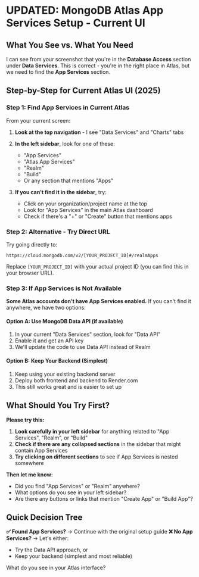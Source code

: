 # UPDATED: MongoDB Atlas App Services Setup - Current UI

## What You See vs. What You Need

I can see from your screenshot that you're in the **Database Access** section under **Data Services**. This is correct - you're in the right place in Atlas, but we need to find the **App Services** section.

## Step-by-Step for Current Atlas UI (2025)

### Step 1: Find App Services in Current Atlas

From your current screen:

1. **Look at the top navigation** - I see "Data Services" and "Charts" tabs
2. **In the left sidebar**, look for one of these:
   - "App Services" 
   - "Atlas App Services"
   - "Realm" 
   - "Build"
   - Or any section that mentions "Apps"

3. **If you can't find it in the sidebar**, try:
   - Click on your organization/project name at the top
   - Look for "App Services" in the main Atlas dashboard
   - Check if there's a "+" or "Create" button that mentions apps

### Step 2: Alternative - Try Direct URL

Try going directly to:
```
https://cloud.mongodb.com/v2/[YOUR_PROJECT_ID]#/realmApps
```

Replace `[YOUR_PROJECT_ID]` with your actual project ID (you can find this in your browser URL).

### Step 3: If App Services is Not Available

**Some Atlas accounts don't have App Services enabled.** If you can't find it anywhere, we have two options:

#### Option A: Use MongoDB Data API (if available)
1. In your current "Data Services" section, look for "Data API"
2. Enable it and get an API key
3. We'll update the code to use Data API instead of Realm

#### Option B: Keep Your Backend (Simplest)
1. Keep using your existing backend server
2. Deploy both frontend and backend to Render.com
3. This still works great and is easier to set up

## What Should You Try First?

**Please try this:**

1. **Look carefully in your left sidebar** for anything related to "App Services", "Realm", or "Build"
2. **Check if there are any collapsed sections** in the sidebar that might contain App Services
3. **Try clicking on different sections** to see if App Services is nested somewhere

**Then let me know:**
- Did you find "App Services" or "Realm" anywhere?
- What options do you see in your left sidebar?
- Are there any buttons or links that mention "Create App" or "Build App"?

## Quick Decision Tree

**✅ Found App Services?** → Continue with the original setup guide
**❌ No App Services?** → Let's either:
- Try the Data API approach, or  
- Keep your backend (simplest and most reliable)

What do you see in your Atlas interface?
